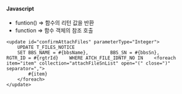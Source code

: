 #### Javascript
- funtion() => 함수의 리턴 값을 반환
- function => 함수 객체의 참조 호출

```
<update id="confirmAttachFiles" parameterType="Integer">  
    UPDATE T_FILES_NOTICE  
    SET BBS_NAME = #{bbsName},        BBS_SN = #{bbsSn},        RGTR_ID = #{rgtrId}    WHERE ATCH_FILE_IDNTF_NO IN    <foreach item="item" collection="attachFileSnList" open="(" close=")" separator=",">  
        #{item}  
    </foreach>  
</update>
```